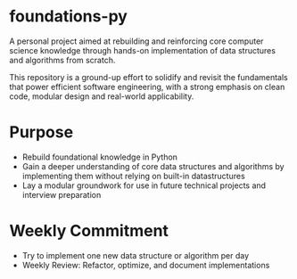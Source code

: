 # foundations-py

A personal project aimed at rebuilding and reinforcing core computer science knowledge through hands-on implementation of data structures and algorithms from scratch.

This repository is a ground-up effort to solidify and revisit the fundamentals that power efficient software engineering, with a strong emphasis on clean code,
modular design and real-world applicability. 

# Purpose
- Rebuild foundational knowledge in Python
- Gain a deeper understanding of core data structures and algorithms by implementing them without relying on built-in datastructures 
- Lay a modular groundwork for use in future technical projects and interview preparation

# Weekly Commitment
- Try to implement one new data structure or algorithm per day
- Weekly Review: Refactor, optimize, and document implementations
